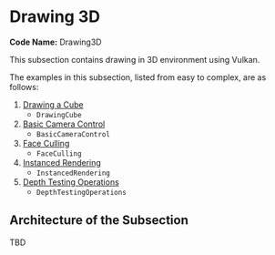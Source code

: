 # Drawing 3D

**Code Name:** Drawing3D

This subsection contains drawing in 3D environment using Vulkan.

The examples in this subsection, listed from easy to complex, are as follows:

1. [Drawing a Cube](/Examples/Fundamentals/Drawing3D/DrawingCube)
   - `DrawingCube`
2. [Basic Camera Control](/Examples/Fundamentals/Drawing3D/BasicCameraControl)
   - `BasicCameraControl`
3. [Face Culling](/Examples/Fundamentals/Drawing3D/FaceCulling)
   - `FaceCulling`
4. [Instanced Rendering](/Examples/Fundamentals/Drawing3D/InstancedRendering)
   - `InstancedRendering`
5. [Depth Testing Operations](/Examples/Fundamentals/Drawing3D/DepthTestingOperations)
   - `DepthTestingOperations`

## Architecture of the Subsection

TBD